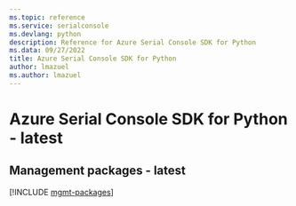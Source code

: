 ```yaml
---
ms.topic: reference
ms.service: serialconsole
ms.devlang: python
description: Reference for Azure Serial Console SDK for Python
ms.data: 09/27/2022
title: Azure Serial Console SDK for Python
author: lmazuel
ms.author: lmazuel
---
```

# Azure Serial Console SDK for Python - latest

## Management packages - latest
[!INCLUDE [mgmt-packages](serial-console-mgmt-index.md)]